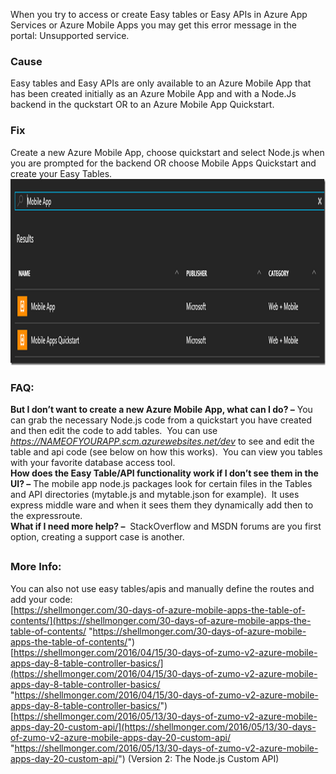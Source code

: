 When you try to access or create Easy tables or Easy APIs in Azure App Services or Azure Mobile Apps you may get this error message in the portal: Unsupported service.

### Cause

Easy tables and Easy APIs are only available to an Azure Mobile App that has been created initially as an Azure Mobile App and with a Node.Js backend in the quckstart OR to an Azure Mobile App Quickstart.

### Fix

Create a new Azure Mobile App, choose quickstart and select Node.js when you are prompted for the backend OR choose Mobile Apps Quickstart and create your Easy Tables.  
[<img loading="lazy" width="1043" height="298" title="capture20160824100433414" style="padding-top: 0px;padding-left: 0px;padding-right: 0px;border-width: 0px" alt="capture20160824100433414" src="/assets/images/2016/08/capture20160824100433414_thumb.png" border="0" />](/assets/images/2016/08/capture20160824100433414.png)

### FAQ:

**But I don’t want to create a new Azure Mobile App, what can I do? &#8211;** You can grab the necessary Node.js code from a quickstart you have created and then edit the code to add tables.  You can use _https://NAMEOFYOURAPP.scm.azurewebsites.net/dev_ to see and edit the table and api code (see below on how this works).  You can view you tables with your favorite database access tool.  
**How does the Easy Table/API functionality work if I don’t see them in the UI? –** The mobile app node.js packages look for certain files in the Tables and API directories (mytable.js and mytable.json for example).  It uses express middle ware and when it sees them they dynamically add then to the expressroute.  
**What if I need more help? &#8211;**  StackOverflow and MSDN forums are you first option, creating a support case is another.

## 

### More Info:

You can also not use easy tables/apis and manually define the routes and add your code:  
[https://shellmonger.com/30-days-of-azure-mobile-apps-the-table-of-contents/](https://shellmonger.com/30-days-of-azure-mobile-apps-the-table-of-contents/ "https://shellmonger.com/30-days-of-azure-mobile-apps-the-table-of-contents/")  
[https://shellmonger.com/2016/04/15/30-days-of-zumo-v2-azure-mobile-apps-day-8-table-controller-basics/](https://shellmonger.com/2016/04/15/30-days-of-zumo-v2-azure-mobile-apps-day-8-table-controller-basics/ "https://shellmonger.com/2016/04/15/30-days-of-zumo-v2-azure-mobile-apps-day-8-table-controller-basics/")  
[https://shellmonger.com/2016/05/13/30-days-of-zumo-v2-azure-mobile-apps-day-20-custom-api/](https://shellmonger.com/2016/05/13/30-days-of-zumo-v2-azure-mobile-apps-day-20-custom-api/ "https://shellmonger.com/2016/05/13/30-days-of-zumo-v2-azure-mobile-apps-day-20-custom-api/") (Version 2: The Node.js Custom API)